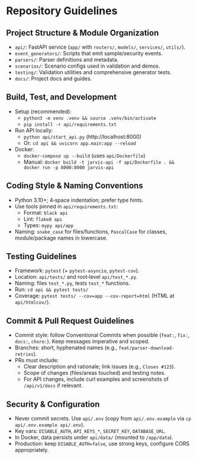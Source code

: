# Repository Guidelines

## Project Structure & Module Organization
- `api/`: FastAPI service (`app/` with `routers/`, `models/`, `services/`, `utils/`).
- `event_generators/`: Scripts that emit sample/security events.
- `parsers/`: Parser definitions and metadata.
- `scenarios/`: Scenario configs used in validation and demos.
- `testing/`: Validation utilities and comprehensive generator tests.
- `docs/`: Project docs and guides.

## Build, Test, and Development
- Setup (recommended):
  - `python3 -m venv .venv && source .venv/bin/activate`
  - `pip install -r api/requirements.txt`
- Run API locally:
  - `python api/start_api.py` (http://localhost:8000)
  - Or: `cd api && uvicorn app.main:app --reload`
- Docker:
  - `docker-compose up --build` (uses `api/Dockerfile`)
  - Manual: `docker build -t jarvis-api -f api/Dockerfile . && docker run -p 8000:8000 jarvis-api`

## Coding Style & Naming Conventions
- Python 3.10+; 4‑space indentation; prefer type hints.
- Use tools pinned in `api/requirements.txt`:
  - Format: `black api`
  - Lint: `flake8 api`
  - Types: `mypy api/app`
- Naming: `snake_case` for files/functions, `PascalCase` for classes, module/package names in lowercase.

## Testing Guidelines
- Framework: `pytest` (+ `pytest-asyncio`, `pytest-cov`).
- Location: `api/tests/` and root‑level `api/test_*.py`.
- Naming: files `test_*.py`, tests `test_*` functions.
- Run: `cd api && pytest tests/`
- Coverage: `pytest tests/ --cov=app --cov-report=html` (HTML at `api/htmlcov/`).

## Commit & Pull Request Guidelines
- Commit style: follow Conventional Commits when possible (`feat:`, `fix:`, `docs:`, `chore:`). Keep messages imperative and scoped.
- Branches: short, hyphenated names (e.g., `feat/parser-download-retries`).
- PRs must include:
  - Clear description and rationale; link issues (e.g., `Closes #123`).
  - Scope of changes (files/areas touched) and testing notes.
  - For API changes, include curl examples and screenshots of `/api/v1/docs` if relevant.

## Security & Configuration
- Never commit secrets. Use `api/.env` (copy from `api/.env.example` via `cp api/.env.example api/.env`).
- Key vars: `DISABLE_AUTH`, `API_KEYS_*`, `SECRET_KEY`, `DATABASE_URL`.
- In Docker, data persists under `api/data/` (mounted to `/app/data`).
- Production: keep `DISABLE_AUTH=false`, use strong keys, configure CORS appropriately.

